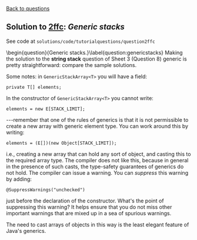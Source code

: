 [Back to questions](../README.md)

## Solution to [2ffc](../questions/2ffc): *Generic stacks*

See code at `solutions/code/tutorialquestions/question2ffc`

\begin{question}{Generic stacks.}\label{question:genericstacks} Making the solution to the **string stack** question
of Sheet 3 (Question 8) generic is pretty straightforward: compare the sample solutions.

Some notes: in `GenericStackArray<T>` you will have a field:

```
private T[] elements;
```

In the constructor of `GenericStackArray<T>` you cannot write:

```
elements = new E[STACK_LIMIT];
```

---remember that one of the rules of generics is that it is not permissible to create a new
array with generic element type.  You can work around this by writing:

```
elements = (E[])(new Object[STACK_LIMIT]);
```

i.e., creating a new array that can hold any sort of object, and casting this to the required array type.  The compiler
does not like this, because in general in the presence of such casts, the type-safety guarantees of generics do not hold.
The compiler can issue a warning.  You can *suppress* this warning by adding:

```
@SuppressWarnings("unchecked")
```

just before the declaration of the constructor.  What's the point of suppressing this warning?  It helps ensure that you
do not miss other important warnings that are mixed up in a sea of spurious warnings.

The need to cast arrays of objects in this way is the least elegant feature of Java's generics.

